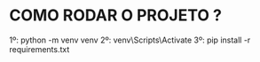 # COMO RODAR O PROJETO ?

1º: python -m venv venv
2º: venv\Scripts\Activate
3º: pip install -r requirements.txt